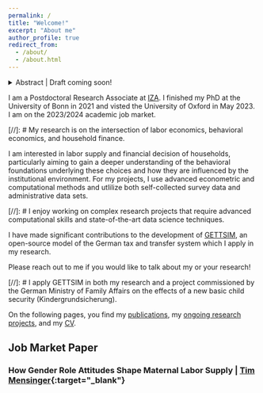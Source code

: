 ```yaml
---
permalink: /
title: "Welcome!"
excerpt: "About me"
author_profile: true
redirect_from:
  - /about/
  - /about.html
---
```


<details>
    <summary>
      Abstract | 
      <a  role="button" target="_blank">Draft coming soon!</a>     </summary>    
    We examine the influence of gender role attitudes, referring to views about the appropriate role of mothers, on parents' labor supply decisions following childbirth. Using German panel data, we show that mothers with traditional gender attitudes are 15\% less likely to work and work four hours less during early motherhood than their egalitarian counterparts, with these differences being highly persistent. Fathers' attitudes are similarly important, emphasizing joint decision-making within couples. Furthermore, we examine how gender role attitudes mediate the effect of changes in economic incentives by looking at the introduction of a cash-for-care payment for parents who abstain from using public childcare. The policy reduced traditional mothers' labor supply substantially, but not labor supply of egalitarian mothers. To quantify how incentives and attitudes jointly shape labor supply decisions and to simulate counterfactual changes in economic incentives and gender attitudes, we estimate a life-cycle model of female labor supply. The findings underscore that gender role attitudes are of first-order importance for maternal labor supply decisions and can mediate the effects of policies.
</details>

I am a Postdoctoral Research Associate at [IZA](https://www.iza.org/person/28688/christian-zimpelmann). I finished my PhD at the University of Bonn in 2021 and visted the University of Oxford in May 2023. I am on the 2023/2024 academic job market.

[//]: # My research is on the intersection of labor economics, behavioral economics, and household finance.

I am interested in labor supply and financial decision of households, particularly aiming to gain a deeper understanding of the behavioral foundations underlying these choices and how they are influenced by the institutional environment. For my projects, I use advanced econometric and computational methods and utlilize both self-collected survey data and administrative data sets.

[//]: # I enjoy working on complex research projects that require advanced computational skills and state-of-the-art data science techniques.

I have made significant contributions to the development of [GETTSIM](https://github.com/iza-institute-of-labor-economics/gettsim), an open-source model of the German tax and transfer system which I apply in my research.

Please reach out to me if you would like to talk about my or your research!

[//]: # I apply GETTSIM in both my research and a project commissioned by the German Ministry of Family Affairs on the effects of a new basic child security (Kindergrundsicherung).

On the following pages, you find my [publications](publications), my [ongoing research projects](ongoing-research), and my [CV](cv).


## Job Market Paper

### How Gender Role Attitudes Shape Maternal Labor Supply | [Tim Mensinger](https://tmensinger.com/){:target="\_blank"}
